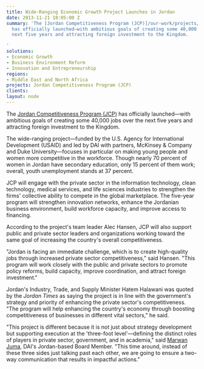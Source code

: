 ```yaml
---
title: Wide-Ranging Economic Growth Project Launches in Jordan
date: 2013-11-21 18:05:00 Z
summary: 'The [Jordan Competitiveness Program (JCP)]/our-work/projects/jordan-competitiveness-program-jcp()
  has officially launched—with ambitious goals of creating some 40,000 jobs over the
  next five years and attracting foreign investment to the Kingdom.

'
solutions:
- Economic Growth
- Business Environment Reform
- Innovation and Entrepreneurship
regions:
- Middle East and North Africa
projects: Jordan Competitiveness Program (JCP)
clients: 
layout: node
---
```


The [Jordan Competitiveness Program (JCP)][1] has officially launched—with ambitious goals of creating some 40,000 jobs over the next five years and attracting foreign investment to the Kingdom.

The wide-ranging project—funded by the U.S. Agency for International Development (USAID) and led by DAI with partners, McKinsey & Company and Duke University—focuses in particular on making young people and women more competitive in the workforce. Though nearly 70 percent of women in Jordan have secondary education, only 15 percent of them work; overall, youth unemployment stands at 37 percent.

JCP will engage with the private sector in the information technology, clean technology, medical services, and life sciences industries to strengthen the firms' collective ability to compete in the global marketplace. The five-year program will strengthen innovation networks, enhance the Jordanian business environment, build workforce capacity, and improve access to financing.

According to the project's team leader Alec Hansen, JCP will also support public and private sector leaders and organizations working toward the same goal of increasing the country's overall competitiveness.

"Jordan is facing an immediate challenge, which is to create high-quality jobs through increased private sector competitiveness," said Hansen. "This program will work closely with the public and private sectors to promote policy reforms, build capacity, improve coordination, and attract foreign investment."

Jordan's Industry, Trade, and Supply Minister Hatem Halawani was quoted by the _Jordan Times_ as saying the project is in line with the government's strategy and priority of enhancing the private sector's competitiveness. "The program will help enhancing the country's economy through boosting competitiveness of businesses in different vital sectors," he said.

 "This project is different because it is not just about strategy development but supporting execution at the 'three-foot level'—defining the distinct roles of players in private sector, government, and in academia," said [Marwan Juma][2], DAI's Jordan-based Board Member. "This time around, instead of these three sides just talking past each other, we are going to ensure a two-way communication that results in impactful actions."

[1]: /our-work/projects/jordan-competitiveness-program-jcp
[2]: /who-we-are/board/marwan-juma

